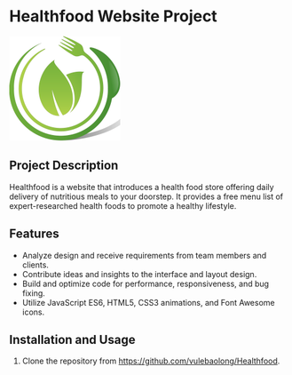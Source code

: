 # Healthfood Website Project

![Healthfood](./img/healthfood_logo2.png)

## Project Description

Healthfood is a website that introduces a health food store offering daily delivery of nutritious meals to your doorstep. It provides a free menu list of expert-researched health foods to promote a healthy lifestyle.

## Features

- Analyze design and receive requirements from team members and clients.
- Contribute ideas and insights to the interface and layout design.
- Build and optimize code for performance, responsiveness, and bug fixing.
- Utilize JavaScript ES6, HTML5, CSS3 animations, and Font Awesome icons.

## Installation and Usage

1. Clone the repository from https://github.com/vulebaolong/Healthfood.

